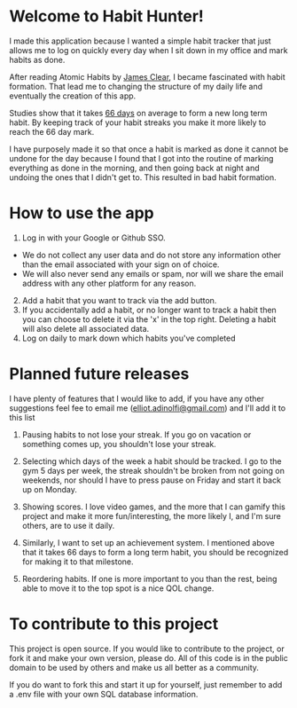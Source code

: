 # Welcome to Habit Hunter!

I made this application because I wanted a simple habit tracker that just allows me to log on quickly every day when I sit down in my office and mark habits as done.

After reading Atomic Habits by [James Clear](https://jamesclear.com/), I became fascinated with habit formation. That lead me to changing the structure of my daily life and eventually the creation of this app.

Studies show that it takes [66 days](https://jamesclear.com/new-habit) on average to form a new long term habit. By keeping track of your habit streaks you make it more likely to reach the 66 day mark.

I have purposely made it so that once a habit is marked as done it cannot be undone for the day because I found that I got into the routine of marking everything as done in the morning, and then going back at night and undoing the ones that I didn't get to. This resulted in bad habit formation.

# How to use the app

1. Log in with your Google or Github SSO.

- We do not collect any user data and do not store any information other than the email associated with your sign on of choice.
- We will also never send any emails or spam, nor will we share the email address with any other platform for any reason.

2. Add a habit that you want to track via the add button.
3. If you accidentally add a habit, or no longer want to track a habit then you can choose to delete it via the 'x' in the top right. Deleting a habit will also delete all associated data.
4. Log on daily to mark down which habits you've completed

# Planned future releases

I have plenty of features that I would like to add, if you have any other suggestions feel fee to email me (elliot.adinolfi@gmail.com) and I'll add it to this list

1. Pausing habits to not lose your streak. If you go on vacation or something comes up, you shouldn't lose your streak.

2. Selecting which days of the week a habit should be tracked. I go to the gym 5 days per week, the streak shouldn't be broken from not going on weekends, nor should I have to press pause on Friday and start it back up on Monday.

3. Showing scores. I love video games, and the more that I can gamify this project and make it more fun/interesting, the more likely I, and I'm sure others, are to use it daily.

4. Similarly, I want to set up an achievement system. I mentioned above that it takes 66 days to form a long term habit, you should be recognized for making it to that milestone.

5. Reordering habits. If one is more important to you than the rest, being able to move it to the top spot is a nice QOL change.

# To contribute to this project

This project is open source. If you would like to contribute to the project, or fork it and make your own version, please do. All of this code is in the public domain to be used by others and make us all better as a community.

If you do want to fork this and start it up for yourself, just remember to add a .env file with your own SQL database information.
